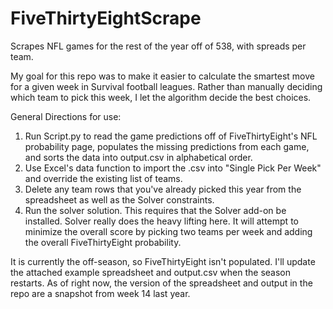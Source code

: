 # FiveThirtyEightScrape
Scrapes NFL games for the rest of the year off of 538, with spreads per team.

My goal for this repo was to make it easier to calculate the smartest move for a given week in Survival football leagues.  Rather than manually deciding which team to pick this week, I let the algorithm decide the best choices. 

General Directions for use:

1. Run Script.py to read the game predictions off of FiveThirtyEight's NFL probability page, populates the missing predictions from each game, and sorts the data into output.csv in alphabetical order.
2. Use Excel's data function to import the .csv into "Single Pick Per Week" and override the existing list of teams. 
3. Delete any team rows that you've already picked this year from the spreadsheet as well as the Solver constraints.
4. Run the solver solution. This requires that the Solver add-on be installed. Solver really does the heavy lifting here.  It will attempt to minimize the overall score by picking two teams per week and adding the overall FiveThirtyEight probability. 

It is currently the off-season, so FiveThirtyEight isn't populated.  I'll update the attached example spreadsheet and output.csv when the season restarts.  As of right now, the version of the spreadsheet and output in the repo are a snapshot from week 14 last year.  
